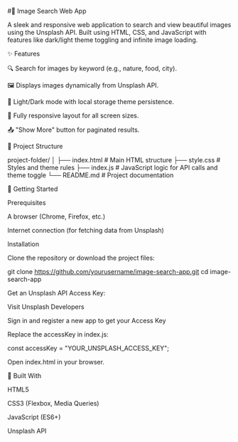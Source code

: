 
#🌄 Image Search Web App

A sleek and responsive web application to search and view beautiful images using the Unsplash API. Built using HTML, CSS, and JavaScript with features like dark/light theme toggling and infinite image loading.

✨ Features

🔍 Search for images by keyword (e.g., nature, food, city).

🖼️ Displays images dynamically from Unsplash API.

🌙 Light/Dark mode with local storage theme persistence.

📱 Fully responsive layout for all screen sizes.

📤 "Show More" button for paginated results.

📂 Project Structure

project-folder/
│
├── index.html        # Main HTML structure
├── style.css         # Styles and theme rules
├── index.js          # JavaScript logic for API calls and theme toggle
└── README.md         # Project documentation

🚀 Getting Started

Prerequisites

A browser (Chrome, Firefox, etc.)

Internet connection (for fetching data from Unsplash)

Installation

Clone the repository or download the project files:

git clone https://github.com/yourusername/image-search-app.git
cd image-search-app

Get an Unsplash API Access Key:

Visit Unsplash Developers

Sign in and register a new app to get your Access Key

Replace the accessKey in index.js:

const accessKey = "YOUR_UNSPLASH_ACCESS_KEY";

Open index.html in your browser.

💠 Built With

HTML5

CSS3 (Flexbox, Media Queries)

JavaScript (ES6+)

Unsplash API


